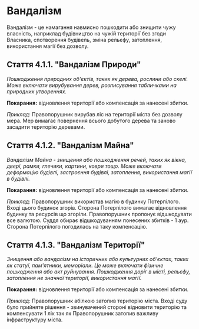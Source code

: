 # Вандалізм

Вандалізм - це намагання навмисно пошкодити або знищити чужу власність, наприклад будівництво на чужій території без згоди Власника, спотворення будівель, зміна рельєфу, затоплення, використання магії без дозволу.

## Стаття 4.1.1. "Вандалізм Природи"
*Пошкодження природних об'єктів, таких як дерева, рослини або скелі. Може включати вирубування дерев, розписування табличками на природних утвореннях.*

**Покарання:** відновлення території або компенсація за нанесені збитки.

_Приклад:_ Правопорушник вирубав ліс на території міста без дозволу мера. Мер вимагає повернення всього добутого дерева та заново засадити територію деревами.

## Стаття 4.1.2. "Вандалізм Майна"
*Вандалізм Майна - знищення або пошкодження речей, таких як вікна, двері, рамки, глечики, картини, коври тощо. Може включати деформацію будівлі, застроєння будівлі, затоплення, використання магії в будівлі.*

**Покарання:** відновлення території або компенсація за нанесені збитки.

_Приклад:_ Правопорушник використав магію в будинку Потерпілого. Вході цього будинок згорів. Сторона Потерпілого вимагає відновлення будинку та ресурсів що згоріли. Правопорушник пропонує відшкодувати все валютою. Суддя обирає відшкодуванням понесених збитків - 1 аур. Сторона Потерпілого погодилась на таку компенсацію.

## Стаття 4.1.3. "Вандалізм Території"
*Знищення або вандалізм на історичних або культурних об'єктах, таких як статуї, пам'ятники, меморіали. Це може включати фізичне пошкодження або акт руйнування. Пошкодження доріг в місті, рельєфу, затоплення не значної території, використання магії.*

**Покарання:** відновлення території або компенсація за нанесені збитки.

_Приклад:_ Правопорушник абілкою затопив територію міста. Вході суду було прийняте рішення - звинувачений стороні відновити територію та компенсувати 1 лік так як Правопорушник затопив важливу інфраструктуру міста. 